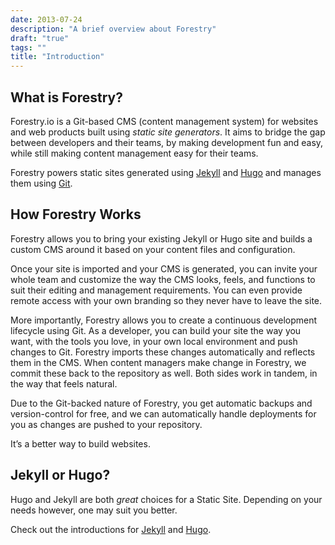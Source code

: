 ```yaml
---
date: 2013-07-24
description: "A brief overview about Forestry"
draft: "true"
tags: ""
title: "Introduction"
---
```

## What is Forestry?
Forestry.io is a Git-based CMS (content management system) for websites and web products built using *static site generators*. It aims to bridge the gap between developers and their teams, by making development fun and easy, while still making content management easy for their teams.

Forestry powers static sites generated using [Jekyll][1] and [Hugo][2] and manages them using [Git][3].

## How Forestry Works
Forestry allows you to bring your existing Jekyll or Hugo site and builds a custom CMS around it based on your content files and configuration.

Once your site is imported and your CMS is generated, you can invite your whole team and customize the way the CMS looks, feels, and functions to suit their editing and management requirements. You can even provide remote access with your own branding so they never have to leave the site.

More importantly, Forestry allows you to create a continuous development lifecycle using Git. As a developer, you can build your site the way you want, with the tools you love, in your own local environment and push changes to Git. Forestry imports these changes automatically and reflects them in the CMS. When content managers make change in Forestry, we commit these back to the repository as well. Both sides work in tandem, in the way that feels natural.

Due to the Git-backed nature of Forestry, you get automatic backups and version-control for free, and we can automatically handle deployments for you as changes are pushed to your repository.

It’s a better way to build websites.

## Jekyll or Hugo?
Hugo and Jekyll are both *great* choices for a Static Site. Depending on your needs however, one may suit you better.

Check out the introductions for [Jekyll][4] and [Hugo][5].

[1]:	https://jekyllrb.com
[2]:	https://gohugo.io
[3]:	https://github.com
[4]:	/docs/development/developing-with-jekyll/intro
[5]:	/docs/development/developing-with-hugo/intro